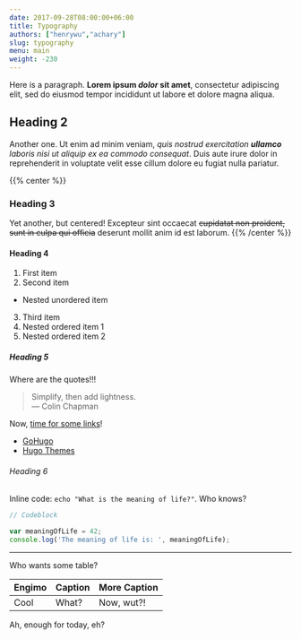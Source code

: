 ```yaml
---
date: 2017-09-28T08:00:00+06:00
title: Typography
authors: ["henrywu","achary"]
slug: typography
menu: main
weight: -230
---
```

Here is a paragraph. **Lorem ipsum _dolor_ sit amet**, consectetur adipiscing elit, sed do eiusmod tempor incididunt ut labore et dolore magna aliqua.

## Heading 2

Another one. Ut enim ad minim veniam, _quis nostrud exercitation **ullamco** laboris nisi ut aliquip ex ea commodo consequat_. Duis aute irure dolor in reprehenderit in voluptate velit esse cillum dolore eu fugiat nulla pariatur.

{{% center %}}
### Heading 3

Yet another, but centered! Excepteur sint occaecat ~~cupidatat non proident, sunt in culpa qui officia~~ deserunt mollit anim id est laborum.
{{% /center %}}

#### Heading 4

1. First item
2. Second item
  - Nested unordered item
3. Third item
  1. Nested ordered item 1
  2. Nested ordered item 2

##### Heading 5

Where are the quotes!!!

> Simplify, then add lightness.  
— Colin Chapman

Now, [time for some links](/typography#heading-5)!

- [GoHugo]
 - [Hugo Themes][1]

[GoHugo]: https://gohugo.io
[1]: https://themes.gohugo.io/

###### Heading 6

Inline code: `echo "What is the meaning of life?"`. Who knows?

```javascript
// Codeblock

var meaningOfLife = 42;
console.log('The meaning of life is: ', meaningOfLife);
```

---

Who wants some table?

  Engimo  |  Caption  | More Caption
 -------- | --------- | ------------
   Cool   |   What?   |  Now, wut?!


Ah, enough for today, eh?
